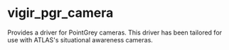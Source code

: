 # vigir_pgr_camera
Provides a driver for PointGrey cameras. This driver has been tailored for use with ATLAS's situational awareness cameras.
